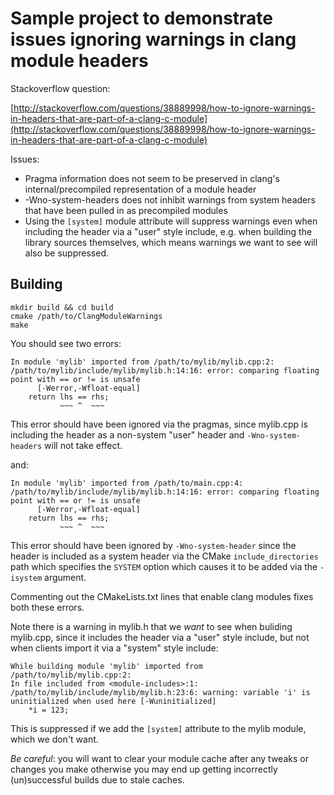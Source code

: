 # Sample project to demonstrate issues ignoring warnings in clang module headers

Stackoverflow question:

[http://stackoverflow.com/questions/38889998/how-to-ignore-warnings-in-headers-that-are-part-of-a-clang-c-module](http://stackoverflow.com/questions/38889998/how-to-ignore-warnings-in-headers-that-are-part-of-a-clang-c-module)

Issues:

* Pragma information does not seem to be preserved in clang's internal/precompiled representation of a module header
* -Wno-system-headers does not inhibit warnings from system headers that have been pulled in as precompiled modules
* Using the `[system]` module attribute will suppress warnings even when including the header via a "user" style include, e.g. when building the library sources themselves, which means warnings we want to see will also be suppressed.

## Building

    mkdir build && cd build
    cmake /path/to/ClangModuleWarnings
    make

You should see two errors:

```
In module 'mylib' imported from /path/to/mylib/mylib.cpp:2:
/path/to/mylib/include/mylib/mylib.h:14:16: error: comparing floating point with == or != is unsafe
      [-Werror,-Wfloat-equal]
    return lhs == rhs;
           ~~~ ^  ~~~
```

This error should have been ignored via the pragmas, since mylib.cpp is including the header as a non-system "user" header and `-Wno-system-headers` will not take effect.

and:

```
In module 'mylib' imported from /path/to/main.cpp:4:
/path/to/mylib/include/mylib/mylib.h:14:16: error: comparing floating point with == or != is unsafe
      [-Werror,-Wfloat-equal]
    return lhs == rhs;
           ~~~ ^  ~~~

```

This error should have been ignored by `-Wno-system-header` since the header is included as a system header via the CMake `include_directories` path which specifies the `SYSTEM` option which causes it to be added via the `-isystem` argument.

Commenting out the CMakeLists.txt lines that enable clang modules fixes both these errors.

Note there is a warning in mylib.h that we *want* to see when buliding mylib.cpp, since it includes the header via a "user" style include, but not when clients import it via a "system" style include:

```
While building module 'mylib' imported from /path/to/mylib/mylib.cpp:2:
In file included from <module-includes>:1:
/path/to/mylib/include/mylib/mylib.h:23:6: warning: variable 'i' is uninitialized when used here [-Wuninitialized]
    *i = 123;
```

This is suppressed if we add the `[system]` attribute to the mylib module, which we don't want.

*Be careful*: you will want to clear your module cache after any tweaks or changes you make otherwise you may end up getting incorrectly (un)successful builds due to stale caches.
